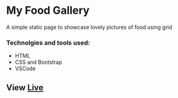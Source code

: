 # My Food Gallery

A simple static page to showcase lovely pictures of food using grid 

### Technolgies and tools used:

- HTML
- CSS and Bootstrap
- VSCode

## View [Live](https://codepen.io/laura-rodd/full/rNVKLEq)
